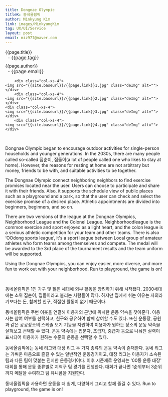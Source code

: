 ```yaml
---
title: Dongnae Olympic
titleK: 동네올림픽
author: Minkyung Kim
link: images/MinkyungKim
tag: UX/UI/Service
layout: post
email: miz977@naver.com
---	
```


<div class="container">

<div class="deDep">
{{page.title}}<br>
<p style="font-size:15px; margin:0px; padding:0px 0px 0px 8px; margin:0px 0px 8px 0px;">- {{page.tag}}</p>
{{page.author}}<br>
<p style="font-size:15px; margin:0px; padding:0px 0px 0px 8px;">- {{page.email}}</p>
</div>


<div class="row" class="imgcolor">
	
		<div class="col-xs-4">
	<img src="{{site.baseurl}}/{{page.link}}1.jpg" class="deImg" alt=""></div>
		<div class="col-xs-4">
	<img src="{{site.baseurl}}/{{page.link}}2.jpg" class="deImg" alt=""></div>
	<div class="col-xs-4">
	<img src="{{site.baseurl}}/{{page.link}}3.jpg" class="deImg" alt=""></div>
		<div class="col-xs-4">
	<img src="{{site.baseurl}}/{{page.link}}4.jpg" class="deImg" alt=""></div>
	
</div>
<br>

<div class="det lato">


Dongnae Olympic began to encourage outdoor activities for single-person households and younger generations. In the 2030s, there are many people called so-called 집순이, 집돌이(a lot of people called one who likes to stay at home). However, the reasons for resting at home are not arbitrary but money, friends to be with, and suitable activities to be together. 

The Dongnae Olympic connect neighboring neighbors to find exercise promises located near the user. Users can choose to participate and share it with their friends.
Also, it supports the schedule view of public places such as a playground and a park, so that the user can check and select the exercise promise of a desired place. Athletic appointments are divided into beginners, beginners, and so on.

There are two versions of the league at the Dongnae Olympics, Neighborhood League and the Colonel League. Neighborhoodleague is the common exercise and sport enjoyed as a light heart, and the colon league is a serious athletic competition for your team and other teams. There is also ‘OOdong sports league’, it's a sport league between Local group of amateur athletes who form teams among themselves and compete. The medal will be awarded to the 3rd place of the tournament results and the team uniform will be supported.

Using the Dongnae Olympics, you can enjoy easier, more diverse, and more fun to work out with your neighborhood. Run to playground, the game is on!



</div>

<br>

<div class="noto">

동네올림픽은 1인 가구 및 젊은 세대에 외부 활동을 장려하기 위해 시작됐다. 2030세대에는 소위 집순이, 집돌이라고 불리는 사람들이 많다. 하지만 집에서 쉬는 이유는 자의라기보다는 돈, 함께할 친구, 적절한 활동이 없기 때문이다. 

동네올림픽은 주변 이웃을 연결해 이용자의 근방에 위치한 운동 약속을 찾아준다. 이용자는 참여 여부를 선택하고, 친구와 공유하여 함께 참여할 수도 있다. 
또한 운동장, 공원과 같은 공공장소의 스케줄 보기 기능을 지원하여 이용자가 원하는 장소의 운동 약속을 살펴보고 선택할 수 있다. 운동 약속에는 입문자, 초급자, 중급자 등으로 나눠진 실력이 표시되어 이용자가 원하는 수준의 운동을 선택할 수 있다.

동네올림픽에는 동네 리그와 대장 리그 두 가지 종류의 운동 약속이 존재한다. 동네 리그는 가벼운 마음으로 즐길 수 있는 일반적인 운동경기이고, 대장 리그는 이용자가 소속된 팀과 다른 팀이 맞붙는 진지한 운동경기이다. 이후 시즌제로 운영되는 '00동 운동 대장' 대회를 통해 운동 종류별로 지역구 팀 경기를 진행한다. 대회가 끝나면 1순위부터 3순위까지 메달을 수여하고 팀 유니폼을 지원한다.  

동네올림픽을 사용하면 운동을 더 쉽게, 다양하게 그리고 함께 즐길 수 있다. 
Run to playground, the game is on!


</div>
 